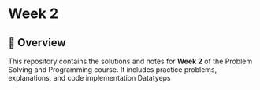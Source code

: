 # Week 2

## 📌 Overview
This repository contains the solutions and notes for **Week 2** of the Problem Solving and Programming course. It includes practice problems, explanations, and code implementation
Datatyeps
